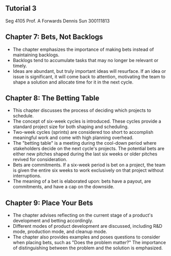 ## Tutorial 3
Seg 4105
Prof. A Forwards
Dennis Sun 300111813


## Chapter 7: Bets, Not Backlogs

- The chapter emphasizes the importance of making bets instead of maintaining backlogs.
- Backlogs tend to accumulate tasks that may no longer be relevant or timely.
- Ideas are abundant, but truly important ideas will resurface. If an idea or issue is significant, it will come back to attention, motivating the team to shape a solution and allocate time for it in the next cycle.


## Chapter 8: The Betting Table

- This chapter discusses the process of deciding which projects to schedule.
- The concept of six-week cycles is introduced. These cycles provide a standard project size for both shaping and scheduling.
- Two-week cycles (sprints) are considered too short to accomplish meaningful work and come with high planning overhead.
- The "betting table" is a meeting during the cool-down period where stakeholders decide on the next cycle's projects. The potential bets are either new pitches shaped during the last six weeks or older pitches revived for consideration.
- Bets are commitments. If a six-week period is bet on a project, the team is given the entire six weeks to work exclusively on that project without interruptions.
- The meaning of a bet is elaborated upon: bets have a payout, are commitments, and have a cap on the downside.


## Chapter 9: Place Your Bets

- The chapter advises reflecting on the current stage of a product's development and betting accordingly.
- Different modes of product development are discussed, including R&D mode, production mode, and cleanup mode.
- The chapter also provides examples and poses questions to consider when placing bets, such as "Does the problem matter?" The importance of distinguishing between the problem and the solution is emphasized.